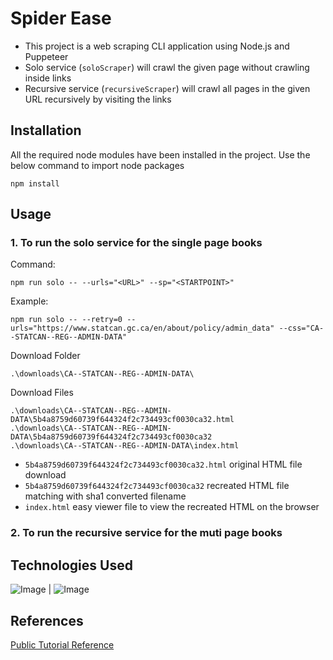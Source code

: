 # Spider Ease
- This project is a web scraping CLI application using Node.js and Puppeteer
- Solo service (`soloScraper`) will crawl the given page without crawling inside links
- Recursive service (`recursiveScraper`) will crawl all pages in the given URL recursively by visiting the links

## Installation
All the required node modules have been installed in the project. Use the below command to import node packages

```
npm install
```

## Usage

### 1. To run the solo service for the single page books

Command:
```
npm run solo -- --urls="<URL>" --sp="<STARTPOINT>"
```

Example:
```
npm run solo -- --retry=0 --urls="https://www.statcan.gc.ca/en/about/policy/admin_data" --css="CA--STATCAN--REG--ADMIN-DATA"
```

Download Folder
```
.\downloads\CA--STATCAN--REG--ADMIN-DATA\
```

Download Files
```
.\downloads\CA--STATCAN--REG--ADMIN-DATA\5b4a8759d60739f644324f2c734493cf0030ca32.html
.\downloads\CA--STATCAN--REG--ADMIN-DATA\5b4a8759d60739f644324f2c734493cf0030ca32
.\downloads\CA--STATCAN--REG--ADMIN-DATA\index.html
```
- `5b4a8759d60739f644324f2c734493cf0030ca32.html` original HTML file download
- `5b4a8759d60739f644324f2c734493cf0030ca32` recreated HTML file matching with sha1 converted filename
- `index.html` easy viewer file to view the recreated HTML on the browser

### 2. To run the recursive service for the muti page books
<TBD>

## Technologies Used
![Image](https://user-images.githubusercontent.com/10379601/29446482-04f7036a-841f-11e7-9872-91d1fc2ea683.png)
|
![Image](https://upload.wikimedia.org/wikipedia/commons/d/d9/Node.js_logo.svg)

## References
[Public Tutorial Reference](https://www.digitalocean.com/community/tutorials/how-to-scrape-a-website-using-node-js-and-puppeteer)